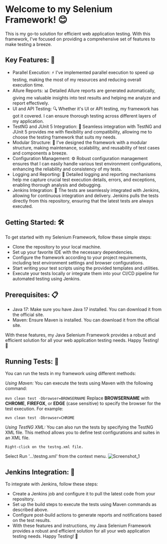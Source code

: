 # Welcome to my Selenium Framework! 😊
This is my go-to solution for efficient web application testing. With this framework, I've focused on providing a comprehensive set of features to make testing a breeze.

## Key Features: 🚀
- Parallel Execution: ⚡ I've implemented parallel execution to speed up testing, making the most of my resources and reducing overall execution time.
- Allure Reports: 📊 Detailed Allure reports are generated automatically, giving me valuable insights into test results and helping me analyze and report effectively.
- UI and API Testing: 🔍 Whether it's UI or API testing, my framework has got it covered. I can ensure thorough testing across different layers of my application.
- TestNG and JUnit 5 Integration: 🔧 Seamless integration with TestNG and JUnit 5 provides me with flexibility and compatibility, allowing me to choose the testing framework that suits my needs.
- Modular Structure: 🧩 I've designed the framework with a modular structure, making maintenance, scalability, and reusability of test cases and components a breeze.
- Configuration Management: ⚙️ Robust configuration management ensures that I can easily handle various test environment configurations, enhancing the reliability and consistency of my tests.
- Logging and Reporting: 📜 Detailed logging and reporting mechanisms help me capture crucial test execution details, errors, and exceptions, enabling thorough analysis and debugging.
- Jenkins Integration: 🔄 The tests are seamlessly integrated with Jenkins, allowing for continuous integration and delivery. Jenkins pulls the tests directly from this repository, ensuring that the latest tests are always executed.

## Getting Started: 🛠️
To get started with my Selenium Framework, follow these simple steps:

- Clone the repository to your local machine.
- Set up your favorite IDE with the necessary dependencies.
- Configure the framework according to your project requirements, including test environment settings and browser configurations.
- Start writing your test scripts using the provided templates and utilities.
- Execute your tests locally or integrate them into your CI/CD pipeline for automated testing using Jenkins.

## Prerequisites: 📋
- Java 17: Make sure you have Java 17 installed. You can download it from the official site.
- Maven: Ensure Maven is installed. You can download it from the official site.

With these features, my Java Selenium Framework provides a robust and efficient solution for all your web application testing needs. Happy Testing! 🎉

## Running Tests: 🚀
You can run the tests in my framework using different methods:

*Using Maven:*
You can execute the tests using Maven with the following command:

`mvn clean test -Dbrowser=BROWSERNAME`
Replace **BROWSERNAME** with **CHROME**, **FIREFOX**, or **EDGE** (case sensitive) to specify the browser for the test execution. For example:

`mvn clean test -Dbrowser=CHROME`

*Using TestNG XML:*
You can also run the tests by specifying the TestNG XML file. This method allows you to define test configurations and suites in an XML file.

`Right-click on the testng.xml file.`

Select Run '...\testng.xml' from the context menu.
![Screenshot_1](https://github.com/YehorYehorychev/Selenium-Framework/assets/131714384/e17a3e23-318b-4006-a756-3bb6967a6160)

## Jenkins Integration: 🔄
To integrate with Jenkins, follow these steps:

- Create a Jenkins job and configure it to pull the latest code from your repository.
- Set up the build steps to execute the tests using Maven commands as described above.
- Configure post-build actions to generate reports and notifications based on the test results.
- With these features and instructions, my Java Selenium Framework provides a robust and efficient solution for all your web application testing needs. Happy Testing! 🎉
